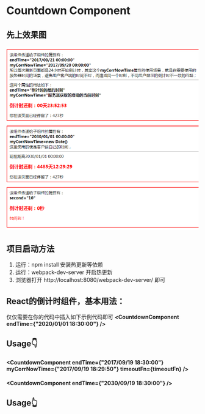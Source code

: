 # Countdown Component

## 先上效果图
![image](./images/image.png)


## 项目启动方法
1. 运行：npm install    安装热更新等依赖
2. 运行：webpack-dev-server   开启热更新
3. 浏览器打开 http://localhost:8080/webpack-dev-server/  即可


## React的倒计时组件，基本用法：
仅仅需要在你的代码中插入如下示例代码即可
**<CountdownComponent  endTime={"2020/01/01 18:30:00"} />**

## Usage👇
#### <CountdownComponent endTime={"2017/09/19 18:30:00"} myCorrNowTime={"2017/09/19 18:29:50"} timeoutFn={timeoutFn} />
#### <CountdownComponent endTime={"2030/09/19 18:30:00"} />
#### <CountdownComponent second="10" timeoutFn={timeoutFn} />
#### <CountdownComponent second="100" />     
## Usage👆